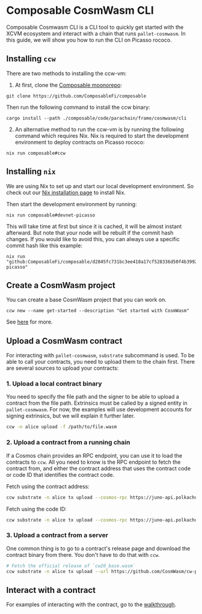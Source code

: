 # Composable CosmWasm CLI

Composable Cosmwasm CLI is a CLI tool to quickly get started with the XCVM ecosystem and interact with a chain that runs `pallet-cosmwasm`. In this guide, we will show you how to run the CLI on Picasso rococo.

## Installing `ccw`

There are two methods to installing the ccw-vm:

1. At first, clone the [Composable moonorepo](https://github.com/ComposableFi/composable):

```
git clone https://github.com/ComposableFi/composable
```

Then run the following command to install the ccw binary:

```
cargo install --path ./composable/code/parachain/frame/cosmwasm/cli
```

2. An alternative method to run the ccw-vm is by running the following command which requires Nix. Nix is required to start the development environment to deploy contracts on Picasso rococo:

```
nix run composable#ccw
```

## Installing `nix` 

We are using Nix to set up and start our local development environment. So check out our 
[Nix installation page](https://docs.composable.finance/nix/install) to install Nix.

Then start the development environment by running:

```
nix run composable#devnet-picasso
```

This will take time at first but since it is cached, it will be almost instant afterward. But note that your node will be rebuilt if the commit hash changes. If you would like to avoid this, you can always use a specific commit hash like this example:

```
nix run "github:ComposableFi/composable/d2845fc731bc3ee418a17cf528336d50f4b39924#devnet-picasso"
```
## Create a CosmWasm project

You can create a base CosmWasm project that you can work on.

```
ccw new --name get-started --description "Get started with CosmWasm"
```

See [here](./cosmwasm/new-project.md) for more.

## Upload a CosmWasm contract

For interacting with `pallet-cosmwasm`, `substrate` subcommand is used. To be able
to call your contracts, you need to upload them to the chain first. There are several
sources to upload your contracts:

### 1. Upload a local contract binary

You need to specify the file path and the signer to be able to upload a contract
from the file path. Extrinsics must be called by a signed entity in `pallet-cosmwasm`.
For now, the examples will use development accounts for signing extrinsics, but
we will explain it further later.

```sh
ccw -n alice upload -f /path/to/file.wasm
```

### 2. Upload a contract from a running chain

If a Cosmos chain provides an RPC endpoint, you can use it to load the contracts
to `ccw`. All you need to know is the RPC endpoint to fetch the
contract from, and either the contract address that uses the contract code
or code ID that identifies the contract code.

Fetch using the contract address:
```sh
ccw substrate -n alice tx upload --cosmos-rpc https://juno-api.polkachu.com --contract juno19rqljkh95gh40s7qdx40ksx3zq5tm4qsmsrdz9smw668x9zdr3lqtg33mf
```

Fetch using the code ID:
```sh
ccw substrate -n alice tx upload --cosmos-rpc https://juno-api.polkachu.com --code-id 1
```

### 3. Upload a contract from a server

One common thing is to go to a contract's release page and download the contract
binary from there. You don't have to do that with `ccw`.

```sh
# Fetch the official release of `cw20_base.wasm`
ccw substrate -n alice tx upload --url https://github.com/CosmWasm/cw-plus/releases/download/v1.0.1/cw20_base.wasm
```

## Interact with a contract

For examples of interacting with the contract, go to the [walkthrough](./cosmwasm/walkthrough.md).
